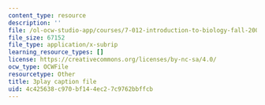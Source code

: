 ```yaml
---
content_type: resource
description: ''
file: /ol-ocw-studio-app/courses/7-012-introduction-to-biology-fall-2004/4c425638c970bf144ec27c9762bbffcb_R6AtInDjsrM.srt
file_size: 67152
file_type: application/x-subrip
learning_resource_types: []
license: https://creativecommons.org/licenses/by-nc-sa/4.0/
ocw_type: OCWFile
resourcetype: Other
title: 3play caption file
uid: 4c425638-c970-bf14-4ec2-7c9762bbffcb
---
```

